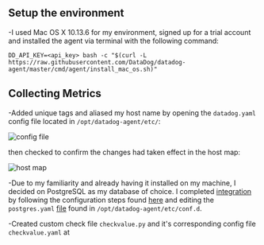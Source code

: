 ## Setup the environment

-I used Mac OS X 10.13.6 for my environment, signed up for a trial account and installed the agent via terminal with the following command:

```DD_API_KEY=<api_key> bash -c "$(curl -L https://raw.githubusercontent.com/DataDog/datadog-agent/master/cmd/agent/install_mac_os.sh)"```

## Collecting Metrics

-Added unique tags and aliased my host name by opening the `datadog.yaml` config file located in `/opt/datadog-agent/etc/`: 

![config file](https://imgur.com/mPHnEYF)

then checked to confirm the changes had taken effect in the host map:

![host map](https://imgur.com/FHhDMJc)

-Due to my familiarity and already having it installed on my machine, I decided on PostgreSQL as my database of choice. I completed [integration](https://imgur.com/mNgXPNE) by following the configuration steps found [here](https://app.datadoghq.com/account/settings#integrations/postgres) and editing the `postgres.yaml` [file](https://imgur.com/5HTZ4Sm) found in `/opt/datadog-agent/etc/conf.d`.

-Created custom check file `checkvalue.py` and it's corresponding config file `checkvalue.yaml` at 
